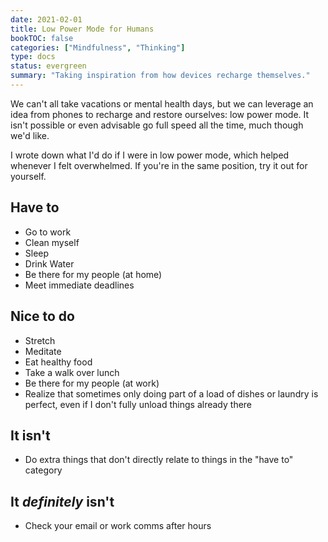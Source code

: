 ```yaml
---
date: 2021-02-01
title: Low Power Mode for Humans
bookTOC: false
categories: ["Mindfulness", "Thinking"]
type: docs
status: evergreen
summary: "Taking inspiration from how devices recharge themselves."
---
```

We can't all take vacations or mental health days, but we can leverage an idea from phones to recharge and restore ourselves: low power mode. It isn't possible or even advisable go full speed all the time, much though we'd like. 

I wrote down what I'd do if I were in low power mode, which helped whenever I felt overwhelmed. If you're in the same position, try it out for yourself.

## Have to
- Go to work
- Clean myself
- Sleep
- Drink Water
- Be there for my people (at home)
- Meet immediate deadlines

## Nice to do
- Stretch
- Meditate
- Eat healthy food
- Take a walk over lunch
- Be there for my people (at work)
- Realize that sometimes only doing part of a load of dishes or laundry is perfect, even if I don't fully unload things already there

## It isn't
- Do extra things that don't directly relate to things in the "have to" category

## It _definitely_ isn't
- Check your email or work comms after hours
